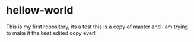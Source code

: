 # hellow-world
This is my first repository, its a test
this is a copy of master and i am trying to make it the best edited copy ever!
